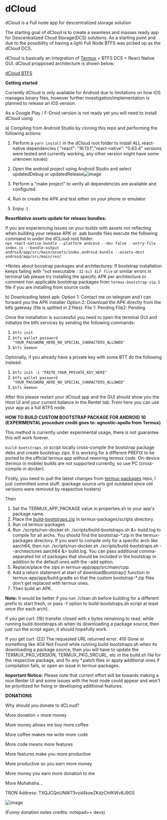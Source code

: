 # dCloud
dCloud is a Full node app for descentralized storage solution

The starting goal of dCloud is to create a seamless and masses ready app for Descentralized Cloud Storage(DCS) solutions. As a starting point and due to the possibility of having a light Full Node BTFS was picked up as the dCloud DCS.

dCloud is basically an Integration of [Termux](https://github.com/termux) + BTFS DCS + React Native GUI. dCloud propposed architecture is shown below:

[dCloud BTFS](https://user-images.githubusercontent.com/11146636/121807867-97ece480-cc1b-11eb-9bcf-f97be0c34b21.png)


**Getting started**

Currently dCloud is only available for Android due to limitations on how iOS manages binary files, however further investigation/implementation is planned to release an iOS version.

As a Google Play / F-Droid version is not ready yet you will need to install dCloud using 

a) Compiling from Android Studio by cloning this repo and performing the following actions:

  1. Perform a `yarn install` in the dCloud root folder to install ALL react-native dependencies ( "react": "16.13.1","react-native": "0.63.4" versions were tested and currently working, any other version might have some unknown issues)
  2. Open the android project using Android Studio and select updatedDebug or updatedRelease![image](https://user-images.githubusercontent.com/11146636/137638913-77649e84-cfca-4cd0-aa4a-214ac6114263.png)

  3. Perform a "make project" to verify all dependencies are available and configured. 
  4. Run or create the APK and test either on your phone or emulator
  5. Enjoy :)

**ReactNative assets update for release bundles:**

If you are experiencing issues on your builds with assets not reflecting when building your release APK or .aab bundle files execute the following command in under the dCLoud root folder:  
`npx react-native bundle --platform android --dev false --entry-file index.js --bundle-output android/app/src/main/assets/index.android.bundle --assets-dest android/app/src/main/res/`



*Notes about boostrap packages and architectures: 
  If bootstrap installation keeps failing with "not executable : `32-bit ELF file` or similar errors in terminal tab please try installing the specific APK per architecture or comment non applicable bootstrap packages from `termux-bootstrap-zip.S` file if you are installing from source code.

b) Downloading latest apk:
  Option 1: Contact me on telegram and I can forward you the APK installer
  Option 2: Download the APK directly from the btfs gateway (file is splitted in 2 files):
            File 1: Pending
            File2: Pending
            

Once the installation is successful you need to open the terminal GUI and initialize the btfs services by sending the following commands:

  1. `btfs init`
  2. `btfs wallet password "YOUR_PASSWORD_HERE_NO_SPECIAL_CHARACTERS_ALLOWED"`
  3. `btfs daemon`

Optionally, if you already have a private key with some BTT do the following instead:

  1. `btfs init -i "PASTE_YOUR_PRIVATE_KEY_HERE"`
  2. `btfs wallet password "YOUR_PASSWORD_HERE_NO_SPECIAL_CHARACTERS_ALLOWED"`
  3. `btfs daemon`


After this please restart your dCloud app and the GUI should show you the Host UI and your current balance in the Renter tab. From here you can use your app as a full BTFS node.

**HOW TO BUILD CUSTOM BOOTSTRAP PACKAGE FOR ANDROID 10 (EXPERIMENTAL procedure credit goes to: agnostic-apollo from Termux)**

This method is currently under experimental usage, there is not guarantee this will work forever.

`build-bootstraps.sh` script locally cross-compile the bootstrap package debs and create bootstrap zips. It is working for a different PREFIX to be ported to the official termux app without reworing termux code.  On-device (termux in mobile) builds are not supported currently, so use PC (cross-compile in docker).

Firstly, you need to pull the latest changes from [termux-packages](https://github.com/termux/termux-packages) repo, I just committed some stuff. (package source urls got outdated since old versions were removed by respective hosters)

Then

1. Set the TERMUX_APP_PACKAGE value in properties.sh to your app's package name.
2. Place the [build-bootstraps.zip](https://github.com/simbadMarino/dCloud/files/7174712/build-bootstraps.zip)
 in termux-packages/scripts directory.
3. Run cd termux-packages
4. Run ./scripts/run-docker.sh ./scripts/build-bootstraps.sh &> build.log to compile for all archs. You should find the bootstrap-*.zip in the termux-packages directory. If you want to compile only for a specific arch like aarch64, then run ./scripts/run-docker.sh ./scripts/build-bootstraps.sh --architectures aarch64 &> build.log. You can pass additional comma-separated list of packages that should be included in the bootstrap in addition to the default ones with the -add option.
5. Replace/place the zips in termux-app/app/src/main/cpp.
6. Add a return statement at start of downloadBootstrap() function in termux-app/app/build.gradle so that the custom bootstrap-*.zip files don't get replaced with termux ones.
7. Then build an APK. 

**Note:**
It would be better if you run ./clean.sh before building for a different prefix to start fresh, or pass -f option to build-bootstraps.sh script at least once (for each arch).

If you get curl: (18) transfer closed with x bytes remaining to read. while running build-bootstraps.sh when its downloading a package source, then just run the script again, it should hopefully work.

If you get curl: (22) The requested URL returned error: 410 Gone or something like 404 Not Found while running build-bootstraps.sh when its downloading a package source, then you will have to update the TERMUX_PKG_VERSION, TERMUX_PKG_SRCURL, etc in the build.sh file for the respective package, and fix any *.patch files or apply additional ones if compilation fails, or open an issue in termux-packages.


**Important Notice:**
Please note that current effort will be towards making a nice Renter UI and some issues with the host node could appear and won't be prioritized for fixing or developing additional features.


**DONATIONS**

Why should you donate to dCLoud?

More donation = more money

More money allows me buy more coffee

More coffee makes me write more code

More code means more features

More features make you more productive

More productive so you earn more money

More money you earn more donation to me

More Muhahaha… 


TRON Address: TXQJCQnUNW73vzd4koeZKdzChfKWv8J9G5

![image](https://user-images.githubusercontent.com/11146636/144756464-e08f0037-0745-4c98-8836-e6347db6314c.png)



(Funny donation notes credits: notepad++ devs)
